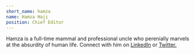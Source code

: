 ```yaml
---
short_name: hamza
name: Hamza Haji
position: Chief Editor
---
```

<div ><p>Hamza is a full-time mammal and professional uncle who perenially marvels at the absurdity of human life. Connect with him on <a id="profile-link"  target="_blank" href="https://www.linkedin.com/in/hamza-haji-2192b9123/">LinkedIn</a> or
<a id="profile-link"  target="_blank" href="https://twitter.com/hamzambo">Twitter.</a>
</p></div>
